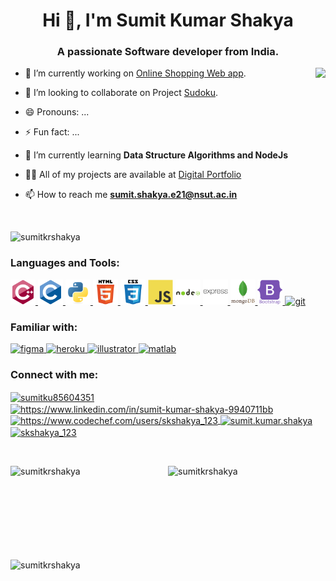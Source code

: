 <!-- 
**SumitKrShakya/SumitKrShakya** is a ✨ _special_ ✨ repository because its `README.md` (this file) appears on your GitHub profile.

Here are some ideas to get you started: -->

<h1 align="center">Hi 👋, I'm Sumit Kumar Shakya</h1>
<h3 align="center">A passionate Software developer from India.</h3>
<img src="https://user-images.githubusercontent.com/75530555/153811337-9dfa4f8f-ce5b-4e60-9d0a-2059293785b5.gif" align="right" height="300"  />

- 🔭 I’m currently working on [Online Shopping Web app](https://github.com/SumitKrShakya/Online-Shopping).
- 👯 I’m looking to collaborate on Project [Sudoku](https://github.com/SumitKrShakya/sudoku-game).
- 😄 Pronouns: ...
- ⚡ Fun fact: ...
- 🌱 I’m currently learning **Data Structure Algorithms and NodeJs**

- 👨‍💻 All of my projects are available at [Digital Portfolio](https://sumitkrshakya.github.io/My-Portfolio/)

- 📫 How to reach me **sumit.shakya.e21@nsut.ac.in**
<br>
 <p > <img src="https://komarev.com/ghpvc/?username=sumitkrshakya&label=Profile%20views&color=0e75b6&style=flat" alt="sumitkrshakya" /></p>



<h3 align="left">Languages and Tools:</h3>
<p align="left"> 
 <a href="https://www.w3schools.com/cpp/" target="_blank" rel="noreferrer"> 
    <img src="https://raw.githubusercontent.com/devicons/devicon/master/icons/cplusplus/cplusplus-original.svg" alt="cplusplus" width="40" height="40"/> 
  </a> 
 <a href="https://www.cprogramming.com/" target="_blank" rel="noreferrer"> 
    <img src="https://raw.githubusercontent.com/devicons/devicon/master/icons/c/c-original.svg" alt="c" width="40" height="40"/> 
  </a> 
 <a href="https://www.python.org" target="_blank" rel="noreferrer"> 
    <img src="https://raw.githubusercontent.com/devicons/devicon/master/icons/python/python-original.svg" alt="python" width="40" height="40"/> 
  </a>
 <a href="https://www.w3.org/html/" target="_blank" rel="noreferrer"> 
    <img src="https://raw.githubusercontent.com/devicons/devicon/master/icons/html5/html5-original-wordmark.svg" alt="html5" width="40" height="40"/> 
  </a> 
 <a href="https://www.w3schools.com/css/" target="_blank" rel="noreferrer"> 
    <img src="https://raw.githubusercontent.com/devicons/devicon/master/icons/css3/css3-original-wordmark.svg" alt="css3" width="40" height="40"/> 
  </a> 
  <a href="https://developer.mozilla.org/en-US/docs/Web/JavaScript" target="_blank" rel="noreferrer"> 
    <img src="https://raw.githubusercontent.com/devicons/devicon/master/icons/javascript/javascript-original.svg" alt="javascript" width="40" height="40"/> 
  </a> 
 <a href="https://nodejs.org" target="_blank" rel="noreferrer"> 
    <img src="https://raw.githubusercontent.com/devicons/devicon/master/icons/nodejs/nodejs-original-wordmark.svg" alt="nodejs" width="40" height="40"/> 
  </a> 
 <a href="https://expressjs.com" target="_blank" rel="noreferrer"> 
    <img src="https://raw.githubusercontent.com/devicons/devicon/master/icons/express/express-original-wordmark.svg" alt="express" width="40" height="40"/> 
  </a> 
 <a href="https://www.mongodb.com/" target="_blank" rel="noreferrer"> 
    <img src="https://raw.githubusercontent.com/devicons/devicon/master/icons/mongodb/mongodb-original-wordmark.svg" alt="mongodb" width="40" height="40"/> 
  </a> 
  <a href="https://getbootstrap.com" target="_blank" rel="noreferrer"> 
    <img src="https://raw.githubusercontent.com/devicons/devicon/master/icons/bootstrap/bootstrap-plain-wordmark.svg" alt="bootstrap" width="40" height="40"/> 
  </a> 
  <a href="https://git-scm.com/" target="_blank" rel="noreferrer"> 
    <img src="https://www.vectorlogo.zone/logos/git-scm/git-scm-icon.svg" alt="git" width="40" height="40"/> 
  </a> 
  </p>
  
  <h3 align="left">Familiar with:</h3>
<p align="left"> 
  
  <a href="https://www.figma.com/" target="_blank" rel="noreferrer"> 
    <img src="https://www.vectorlogo.zone/logos/figma/figma-icon.svg" alt="figma" width="40" height="40"/> 
  </a> 
 
  <a href="https://heroku.com" target="_blank" rel="noreferrer"> 
    <img src="https://www.vectorlogo.zone/logos/heroku/heroku-icon.svg" alt="heroku" width="40" height="40"/> 
  </a> 
  
  <a href="https://www.adobe.com/in/products/illustrator.html" target="_blank" rel="noreferrer"> 
    <img src="https://www.vectorlogo.zone/logos/adobe_illustrator/adobe_illustrator-icon.svg" alt="illustrator" width="40" height="40"/> 
  </a>
  <a href="https://www.mathworks.com/" target="_blank" rel="noreferrer"> 
    <img src="https://upload.wikimedia.org/wikipedia/commons/2/21/Matlab_Logo.png" alt="matlab" width="40" height="40"/> 
  </a> 
</p>
<h3 align="left">Connect with me:</h3>
<p align="left">
 <a href="https://twitter.com/sumitku85604351" target="blank"><img align="center" src="https://raw.githubusercontent.com/rahuldkjain/github-profile-readme-generator/master/src/images/icons/Social/twitter.svg" alt="sumitku85604351" height="30" width="40" />
 </a>
 <a href="https://www.linkedin.com/in/sumit-kumar-shakya-9940711bb" target="blank"><img align="center" src="https://raw.githubusercontent.com/rahuldkjain/github-profile-readme-generator/master/src/images/icons/Social/linked-in-alt.svg" alt="https://www.linkedin.com/in/sumit-kumar-shakya-9940711bb" height="30" width="40" />
 </a>
 <a href="https://www.codechef.com/users/skshakya_123" target="blank">
  <img align="center" src="https://cdn.jsdelivr.net/npm/simple-icons@3.1.0/icons/codechef.svg" alt="https://www.codechef.com/users/skshakya_123" height="30" width="40" />
 </a>
 <a href="https://instagram.com/sumit.kumar.shakya" target="blank"><img align="center" src="https://raw.githubusercontent.com/rahuldkjain/github-profile-readme-generator/master/src/images/icons/Social/instagram.svg" alt="sumit.kumar.shakya" height="30" width="40" />
 </a>
 <a href="https://www.leetcode.com/skshakya_123" target="blank"><img align="center" src="https://user-images.githubusercontent.com/75530555/153761328-bd9f3cc8-7aec-404a-a73c-6219789c7c1d.png" alt="skshakya_123" height="35" width="35" />
 </a>
</p></p>
<br>

<p><img align="left" src="https://github-readme-stats.vercel.app/api/top-langs?username=sumitkrshakya&show_icons=true&locale=en&layout=compact" width="42%" alt="sumitkrshakya" /><img align="right" src="https://github-readme-stats.vercel.app/api?username=sumitkrshakya&show_icons=true&locale=en" width="50%" alt="sumitkrshakya" /></p>
<br><br><br><br><br><br><br><br>

<p><img align="left" src="https://github-readme-streak-stats.herokuapp.com/?user=sumitkrshakya&" alt="sumitkrshakya" /></p>








<!-- <p align="left"> <a href="https://github.com/ryo-ma/github-profile-trophy"><img src="https://github-profile-trophy.vercel.app/?username=sumitkrshakya" alt="sumitkrshakya" /></a> </p> -->
